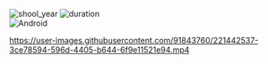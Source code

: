![shool_year](https://img.shields.io/badge/shool_year-third-blue)
![duration](https://img.shields.io/badge/duration-1_week-blue)  
![Android](https://img.shields.io/badge/Android-3DDC84?style=for-the-badge&logo=android&logoColor=white&style=plastic)

https://user-images.githubusercontent.com/91843760/221442537-3ce78594-596d-4405-b644-6f9e11521e94.mp4

